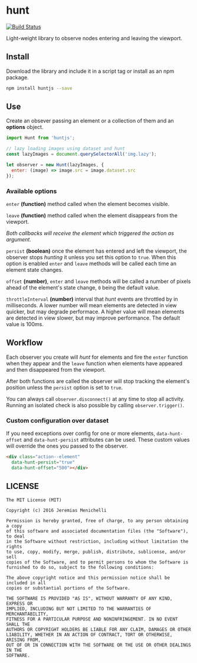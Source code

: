 # hunt

[![Build Status](https://travis-ci.org/jeremenichelli/hunt.svg)](https://travis-ci.org/jeremenichelli/hunt)

Light-weight library to observe nodes entering and leaving the viewport.


## Install

Download the library and include it in a script tag or install as an npm package.

```sh
npm install huntjs --save
```


## Use

Create an obsever passing an element or a collection of them and an **options** object.

```js
import Hunt from 'huntjs';

// lazy loading images using dataset and hunt
const lazyImages = document.querySelectorAll('img.lazy');

let observer = new Hunt(lazyImages, {
  enter: (image) => image.src = image.dataset.src
});
```

### Available options

`enter` **(function)** method called when the element becomes visible.

`leave` **(function)** method called when the element disappears from the viewport.

_Both callbacks will receive the element which triggered the action as argument._

`persist` **(boolean)** once the element has entered and left the viewport, the observer stops _hunting_ it unless you set this option to `true`. When this option is enabled `enter` and `leave` methods will be called each time an element state changes.

`offset` **(number)**, `enter` and `leave` methods will be called a number of pixels ahead of the element's state change, `0` being the default value.

`throttleInterval` **(number)** interval that _hunt_ events are throttled by in milliseconds. A lower number will mean elements are detected in view quicker, but may degrade performace. A higher value will mean elements are detected in view slower, but may improve performance. The default value is 100ms.

## Workflow

Each observer you create will _hunt_ for elements and fire the `enter` function when they appear and the `leave` function when elements have appeared and then disappeared from the viewport.

After both functions are called the observer will stop tracking the element's position unless the `persist` option is set to `true`.

You can always call `observer.disconnect()` at any time to stop all activity. Running an isolated check is also possible by calling `observer.trigger()`.


### Custom configuration over dataset

If you need exceptions over config for one or more elements, `data-hunt-offset` and `data-hunt-persist` attributes can be used. These custom values will override the ones you passed to the observer.

```html
<div class="action--element"
  data-hunt-persist="true"
  data-hunt-offset="500"></div>
```


## LICENSE

```
The MIT License (MIT)

Copyright (c) 2016 Jeremias Menichelli

Permission is hereby granted, free of charge, to any person obtaining a copy
of this software and associated documentation files (the "Software"), to deal
in the Software without restriction, including without limitation the rights
to use, copy, modify, merge, publish, distribute, sublicense, and/or sell
copies of the Software, and to permit persons to whom the Software is
furnished to do so, subject to the following conditions:

The above copyright notice and this permission notice shall be included in all
copies or substantial portions of the Software.

THE SOFTWARE IS PROVIDED "AS IS", WITHOUT WARRANTY OF ANY KIND, EXPRESS OR
IMPLIED, INCLUDING BUT NOT LIMITED TO THE WARRANTIES OF MERCHANTABILITY,
FITNESS FOR A PARTICULAR PURPOSE AND NONINFRINGEMENT. IN NO EVENT SHALL THE
AUTHORS OR COPYRIGHT HOLDERS BE LIABLE FOR ANY CLAIM, DAMAGES OR OTHER
LIABILITY, WHETHER IN AN ACTION OF CONTRACT, TORT OR OTHERWISE, ARISING FROM,
OUT OF OR IN CONNECTION WITH THE SOFTWARE OR THE USE OR OTHER DEALINGS IN THE
SOFTWARE.
```
